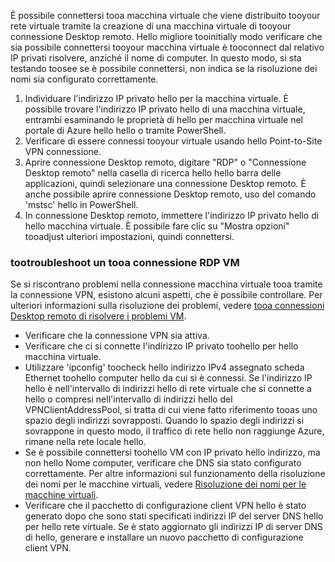 È possibile connettersi tooa macchina virtuale che viene distribuito tooyour rete virtuale tramite la creazione di una macchina virtuale di tooyour connessione Desktop remoto. Hello migliore tooinitially modo verificare che sia possibile connettersi tooyour macchina virtuale è tooconnect dal relativo IP privati risolvere, anziché il nome di computer. In questo modo, si sta testando toosee se è possibile connettersi, non indica se la risoluzione dei nomi sia configurato correttamente. 

1. Individuare l'indirizzo IP privato hello per la macchina virtuale. È possibile trovare l'indirizzo IP privato hello di una macchina virtuale, entrambi esaminando le proprietà di hello per macchina virtuale nel portale di Azure hello hello o tramite PowerShell.
2. Verificare di essere connessi tooyour virtuale usando hello Point-to-Site VPN connessione. 
3. Aprire connessione Desktop remoto, digitare "RDP" o "Connessione Desktop remoto" nella casella di ricerca hello hello barra delle applicazioni, quindi selezionare una connessione Desktop remoto. È anche possibile aprire connessione Desktop remoto, uso del comando 'mstsc' hello in PowerShell. 
3. In connessione Desktop remoto, immettere l'indirizzo IP privato hello di hello macchina virtuale. È possibile fare clic su "Mostra opzioni" tooadjust ulteriori impostazioni, quindi connettersi.

### <a name="tootroubleshoot-an-rdp-connection-tooa-vm"></a>tootroubleshoot un tooa connessione RDP VM

Se si riscontrano problemi nella connessione macchina virtuale tooa tramite la connessione VPN, esistono alcuni aspetti, che è possibile controllare. Per ulteriori informazioni sulla risoluzione dei problemi, vedere [tooa connessioni Desktop remoto di risolvere i problemi VM](../articles/virtual-machines/windows/troubleshoot-rdp-connection.md).

- Verificare che la connessione VPN sia attiva.
- Verificare che ci si connette l'indirizzo IP privato toohello per hello macchina virtuale.
- Utilizzare 'ipconfig' toocheck hello indirizzo IPv4 assegnato scheda Ethernet toohello computer hello da cui si è connessi. Se l'indirizzo IP hello è nell'intervallo di indirizzi hello di rete virtuale che si connette a hello o compresi nell'intervallo di indirizzi hello del VPNClientAddressPool, si tratta di cui viene fatto riferimento tooas uno spazio degli indirizzi sovrapposti. Quando lo spazio degli indirizzi si sovrappone in questo modo, il traffico di rete hello non raggiunge Azure, rimane nella rete locale hello.
- Se è possibile connettersi toohello VM con IP privato hello indirizzo, ma non hello Nome computer, verificare che DNS sia stato configurato correttamente. Per altre informazioni sul funzionamento della risoluzione dei nomi per le macchine virtuali, vedere [Risoluzione dei nomi per le macchine virtuali](../articles/virtual-network/virtual-networks-name-resolution-for-vms-and-role-instances.md).
- Verificare che il pacchetto di configurazione client VPN hello è stato generato dopo che sono stati specificati indirizzi IP del server DNS hello per hello rete virtuale. Se è stato aggiornato gli indirizzi IP di server DNS di hello, generare e installare un nuovo pacchetto di configurazione client VPN.
